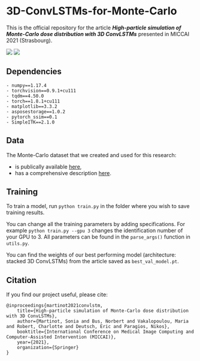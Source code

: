 # 3D-ConvLSTMs-for-Monte-Carlo

This is the official repository for the article ***High-particle simulation of Monte-Carlo dose distribution with 3D ConvLSTMs*** presented in MICCAI 2021 (Strasbourg).

![](https://github.com/soniamartinot/3D-ConvLSTMs-for-Monte-Carlo/blob/master/case_3339.gif)
![](https://github.com/soniamartinot/3D-ConvLSTMs-for-Monte-Carlo/blob/master/case_3115.gif)

## Dependencies

```
- numpy==1.17.4
- torchvision==0.9.1+cu111
- tqdm==4.50.0
- torch==1.8.1+cu111
- matplotlib==3.3.2
- asposestorage==1.0.2
- pytorch_ssim==0.1
- SimpleITK==2.1.0
```

## Data

The Monte-Carlo dataset that we created and used for this research:
- is publically available [here](https://hosting.therapanacea.eu/data/miccai2021/), 
- has a comprehensive description [here](https://github.com/soniamartinot/3D-ConvLSTMs-for-Monte-Carlo/blob/master/readme_monte_carlo_vmat_dataset.pdf).

## Training 

To train a model, run `python train.py` in the folder where you wish to save training results. 

You can change all the training parameters by adding specifications. For example `python train.py --gpu 3` changes the identification number of your GPU to 3. All parameters can be found in the `parse_args()` function in `utils.py`.


You can find the weights of our best performing model (architecture: stacked 3D ConvLSTMs) from the article saved as `best_val_model.pt`.

## Citation

If you find our project useful, please cite:

```
@inproceedings{martinot2021convlstm,
    title={High-particle simulation of Monte-Carlo dose distribution with 3D ConvLSTMs},
    author={Martinot, Sonia and Bus, Norbert and Vakalopoulou, Maria and Robert, Charlotte and Deutsch, Eric and Paragios, Nikos},
    booktitle={International Conference on Medical Image Computing and Computer-Assisted Intervention (MICCAI)},
    year={2021},
    organization={Springer}
}
```


